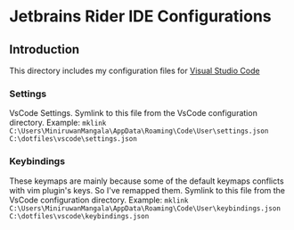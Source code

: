 # Jetbrains Rider IDE Configurations
## Introduction
This directory includes my configuration files for [Visual Studio Code](https://code.visualstudio.com/)

### Settings
VsCode Settings.
Symlink to this file from the VsCode configuration directory.
Example:
```mklink C:\Users\MiniruwanMangala\AppData\Roaming\Code\User\settings.json C:\dotfiles\vscode\settings.json```

### Keybindings
These keymaps are mainly because some of the default keymaps conflicts with vim plugin's keys. So I've remapped them.
Symlink to this file from the VsCode configuration directory.
Example:
```mklink C:\Users\MiniruwanMangala\AppData\Roaming\Code\User\keybindings.json C:\dotfiles\vscode\keybindings.json```
